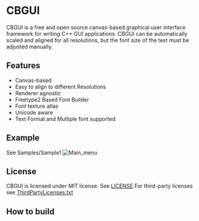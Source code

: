 # CBGUI
CBGUI is a free and open source canvas-based graphical user interface framework for writing C++ GUI applications. CBGUI can be automatically scaled and aligned for all resolutions, but the font size of the text must be adjusted manually.

## Features
* Canvas-based
* Easy to align to different Resolutions
* Renderer agnostic
* Freetype2 Based Font Builder
* Font texture atlas
* Unicode aware
* Text Format and Multiple font supported

## Example
See Samples/Sample1
![Main_menu](https://user-images.githubusercontent.com/117200113/199342945-a33c2f13-f945-423c-b329-4abc9f21b4ec.jpg)

## License
CBGUI is licensed under MIT license. See [LICENSE](LICENSE)
For third-party licenses see [ThirdPartyLicenses.txt](ThirdParty/ThirdPartyLicenses.txt)

## How to build
